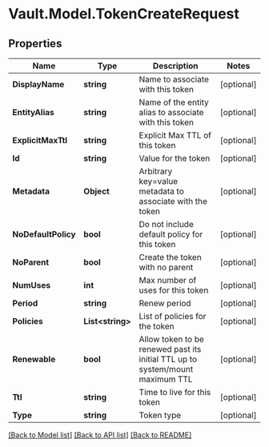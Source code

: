 # Vault.Model.TokenCreateRequest

## Properties

Name | Type | Description | Notes
------------ | ------------- | ------------- | -------------
**DisplayName** | **string** | Name to associate with this token | [optional] 
**EntityAlias** | **string** | Name of the entity alias to associate with this token | [optional] 
**ExplicitMaxTtl** | **string** | Explicit Max TTL of this token | [optional] 
**Id** | **string** | Value for the token | [optional] 
**Metadata** | **Object** | Arbitrary key&#x3D;value metadata to associate with the token | [optional] 
**NoDefaultPolicy** | **bool** | Do not include default policy for this token | [optional] 
**NoParent** | **bool** | Create the token with no parent | [optional] 
**NumUses** | **int** | Max number of uses for this token | [optional] 
**Period** | **string** | Renew period | [optional] 
**Policies** | **List&lt;string&gt;** | List of policies for the token | [optional] 
**Renewable** | **bool** | Allow token to be renewed past its initial TTL up to system/mount maximum TTL | [optional] 
**Ttl** | **string** | Time to live for this token | [optional] 
**Type** | **string** | Token type | [optional] 

[[Back to Model list]](../README.md#documentation-for-models) [[Back to API list]](../README.md#documentation-for-api-endpoints) [[Back to README]](../README.md)

